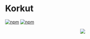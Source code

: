 # Korkut

[![npm](https://img.shields.io/npm/v/korkut.svg)](https://www.npmjs.com/package/korkut)
[![npm](https://img.shields.io/npm/l/korkut.svg)](https://github.com/oguzhaninan/korkut/blob/master/LICENSE)

<p align="center"><img src="/screenshots/demo.gif?raw=true"/></p>
